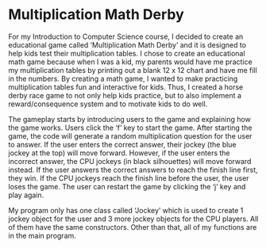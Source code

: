 # Multiplication Math Derby

For my Introduction to Computer Science course, I decided to create an educational game called ‘Multiplication Math Derby’ and 
it is designed to help kids test their multiplication tables. 
I chose to create an educational math game because when I was a kid, my parents would have me practice my multiplication 
tables by printing out a blank 12 x 12 chart and have me fill in the numbers. By creating a math game, I wanted to make 
practicing multiplication tables fun and interactive for kids. Thus, I created a horse derby race game to not only help 
kids practice, but to also implement a reward/consequence system and to motivate kids to do well.

The gameplay starts by introducing users to the game and explaining how the game works. Users click the ‘f’ key to start the game. 
After starting the game, the code will generate a random multiplication question for the user to answer. If the user enters the 
correct answer, their jockey (the blue jockey at the top) will move forward. However, if the user enters the incorrect answer, 
the CPU jockeys (in black silhouettes) will move forward instead. If the user answers the correct answers to reach the finish 
line first, they win. If the CPU jockeys reach the finish line before the user, the user loses the game. The user can restart 
the game by clicking the ‘j’ key and play again.

My program only has one class called ‘Jockey’ which is used to create 1 jockey object for the user and 3 more jockey objects for the CPU players. All of them have the same constructors. Other than that, all of my functions are in the main program.
